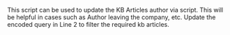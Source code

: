 This script can be used to update the KB Articles author via script.
This will be helpful in cases such as Author leaving the company, etc.
Update the encoded query in Line 2 to filter the required kb articles.
